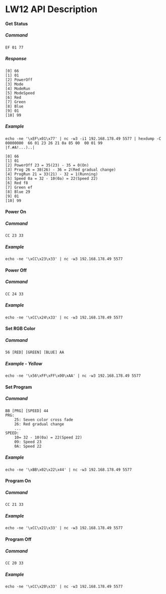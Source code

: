 # LW12 API Description

#### Get Status
##### Command
    EF 01 77
##### Response
    [0] 66
    [1] 01
    [2] PowerOff
    [3] Mode
    [4] ModeRun
    [5] ModeSpeed
    [6] Red
    [7] Green
    [8] Blue
    [9] 01
    [10] 99
##### Example
    echo -ne '\xEF\x01\x77' | nc -w3 -i1 192.168.178.49 5577 | hexdump -C
    00000000  66 01 23 26 21 0a 85 00  00 01 99                 |f.#A!...)..|
    
    [0] 66
    [1] 01
    [2] PowerOff 23 = 35(23) - 35 = 0(On)
    [3] Prog 26 = 38(26) - 36 = 2(Red gradual change)
    [4] ProgRun 21 = 33(21) - 32 = 1(Running)
    [5] Speed 0a = 32 - 10(0a) = 22(Speed 22)
    [6] Red f8
    [7] Green ef
    [8] Blue 29
    [9] 01
    [10] 99
 
#### Power On
##### Command
    CC 23 33
##### Example
    echo -ne '\xCC\x23\x33' | nc -w3 192.168.178.49 5577

#### Power Off
##### Command
    CC 24 33
##### Example
    echo -ne '\xCC\x24\x33' | nc -w3 192.168.178.49 5577

#### Set RGB Color
##### Command 
    56 [RED] [GREEN] [BLUE] AA
##### Example - Yellow
    echo -ne '\x56\xFF\xFF\x00\xAA' | nc -w3 192.168.178.49 5577

#### Set Program
##### Command
    BB [PRG] [SPEED] 44
    PRG:
        25: Seven color cross fade
        26: Red gradual change
        ...
    SPEED: 
        10= 32 - 10(0a) = 22(Speed 22)
        09: Speed 23
        0A: Speed 22
##### Example
    echo -ne '\xBB\x02\x22\x44' | nc -w3 192.168.178.49 5577

#### Program On
##### Command
    CC 21 33
##### Example
    echo -ne '\xCC\x21\x33' | nc -w3 192.168.178.49 5577

#### Program Off
##### Command
    CC 20 33  
##### Example
    echo -ne '\xCC\x20\x33' | nc -w3 192.168.178.49 5577

